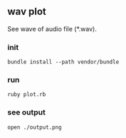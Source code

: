 ## wav plot
See wave of audio file (\*.wav).

### init
```
bundle install --path vendor/bundle
```

### run
```
ruby plot.rb
```

### see output
```
open ./output.png
```
